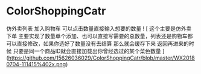 # ColorShoppingCatr
仿外卖列表   加入购物车 可以点击数量直接输入想要的数量
! [ 这个主要是仿外卖下单 主要实现了数量单个添加、也可以直接写需要的总数量，列表还是购物车都可以直接修改，如果你选好了数量没有去结算  那么就会缓存下来 返回再进来的时候 只要是同一个商品ID就会直接加载出你曾经选过的某个菜色数量 ] (https://github.com/15626036029/ColorShoppingCatr/blob/master/WX20180704-111415%402x.png)
